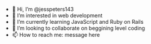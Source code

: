 - 👋 Hi, I’m @jesspeters143
- 👀 I’m interested in web development 
- 🌱 I’m currently learning JavaScript and Ruby on Rails
- 💞️ I’m looking to collaborate on beggining level coding
- 📫 How to reach me: message here

<!---
jesspeters143/jesspeters143 is a ✨ special ✨ repository because its `README.md` (this file) appears on your GitHub profile.
You can click the Preview link to take a look at your changes.
--->
